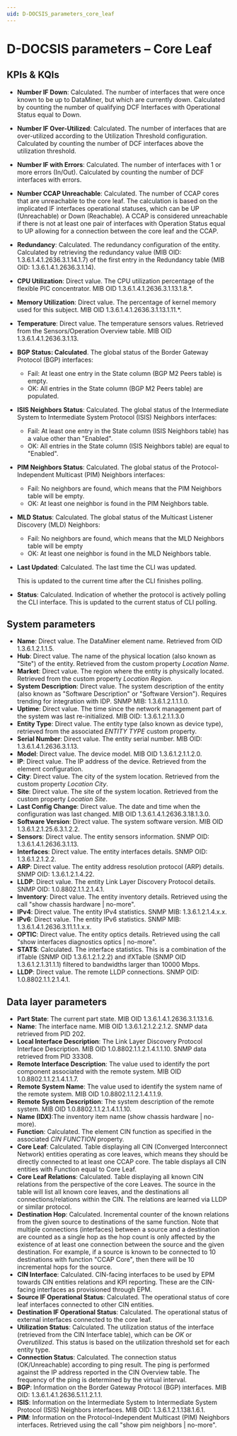 ```yaml
---
uid: D-DOCSIS_parameters_core_leaf
---
```


# D-DOCSIS parameters – Core Leaf

## KPIs & KQIs

- **Number IF Down**: Calculated. The number of interfaces that were once known to be up to DataMiner, but which are currently down. Calculated by counting the number of qualifying DCF Interfaces with Operational Status equal to Down.
- **Number IF Over-Utilized**: Calculated. The number of interfaces that are over-utilized according to the Utilization Threshold configuration. Calculated by counting the number of DCF interfaces above the utilization threshold.
- **Number IF with Errors**: Calculated. The number of interfaces with 1 or more errors (In/Out). Calculated by counting the number of DCF interfaces with errors.
- **Number CCAP Unreachable**: Calculated. The number of CCAP cores that are unreachable to the core leaf. The calculation is based on the implicated IF interfaces operational statuses, which can be UP (Unreachable) or Down (Reachable). A CCAP is considered unreachable if there is not at least one pair of interfaces with Operation Status equal to UP allowing for a connection between the core leaf and the CCAP.
- **Redundancy**: Calculated. The redundancy configuration of the entity. Calculated by retrieving the redundancy value (MIB OID: 1.3.6.1.4.1.2636.3.1.14.1.7) of the first entry in the Redundancy table (MIB OID: 1.3.6.1.4.1.2636.3.1.14).
- **CPU Utilization**: Direct value. The CPU utilization percentage of the flexible PIC concentrator. MIB OID 1.3.6.1.4.1.2636.3.1.13.1.8.*.
- **Memory Utilization**: Direct value. The percentage of kernel memory used for this subject. MIB OID 1.3.6.1.4.1.2636.3.1.13.1.11.*.
- **Temperature**: Direct value. The temperature sensors values. Retrieved from the Sensors/Operation Overview table. MIB OID 1.3.6.1.4.1.2636.3.1.13.
- **BGP Status: Calculated**. The global status of the Border Gateway Protocol (BGP) interfaces:

  - Fail: At least one entry in the State column (BGP M2 Peers table) is empty.
  - OK: All entries in the State column (BGP M2 Peers table) are populated.

- **ISIS Neighbors Status**: Calculated. The global status of the Intermediate System to Intermediate System Protocol (ISIS) Neighbors interfaces:

  - Fail: At least one entry in the State column (ISIS Neighbors table) has a value other than "Enabled".
  - OK: All entries in the State column (ISIS Neighbors table) are equal to "Enabled".

- **PIM Neighbors Status**: Calculated. The global status of the Protocol-Independent Multicast (PIM) Neighbors interfaces:

  - Fail: No neighbors are found, which means that the PIM Neighbors table will be empty.
  - OK: At least one neighbor is found in the PIM Neighbors table.

- **MLD Status**: Calculated. The global status of the Multicast Listener Discovery (MLD) Neighbors:

  - Fail: No neighbors are found, which means that the MLD Neighbors table will be empty
  - OK: At least one neighbor is found in the MLD Neighbors table.

- **Last Updated**: Calculated. The last time the CLI was updated.

  This is updated to the current time after the CLI finishes polling.

- **Status**: Calculated. Indication of whether the protocol is actively polling the CLI interface. This is updated to the current status of CLI polling.

## System parameters

- **Name**: Direct value. The DataMiner element name. Retrieved from OID 1.3.6.1.2.1.1.5.
- **Hub**: Direct value. The name of the physical location (also known as "Site") of the entity. Retrieved from the custom property *Location Name*.
- **Market**: Direct value. The region where the entity is physically located. Retrieved from the custom property *Location Region*.
- **System Description**: Direct value. The system description of the entity (also known as "Software Description" or "Software Version"). Requires trending for integration with IDP. SNMP MIB: 1.3.6.1.2.1.1.1.0.
- **Uptime**: Direct value. The time since the network management part of the system was last re-initialized. MIB OID: 1.3.6.1.2.1.1.3.0
- **Entity Type**: Direct value. The entity type (also known as device type), retrieved from the associated *ENTITY TYPE* custom property.
- **Serial Number**: Direct value. The entity serial number. MIB OID: 1.3.6.1.4.1.2636.3.1.13.
- **Model**: Direct value. The device model. MIB OID 1.3.6.1.2.1.1.2.0.
- **IP**: Direct value. The IP address of the device. Retrieved from the element configuration.
- **City**: Direct value. The city of the system location. Retrieved from the custom property *Location City*.
- **Site**: Direct value. The site of the system location. Retrieved from the custom property *Location Site*.
- **Last Config Change**: Direct value. The date and time when the configuration was last changed. MIB OID 1.3.6.1.4.1.2636.3.18.1.3.0.
- **Software Version**: Direct value. The system software version. MIB OID 1.3.6.1.2.1.25.6.3.1.2.2.
- **Sensors**: Direct value. The entity sensors information. SNMP OID: 1.3.6.1.4.1.2636.3.1.13.
- **Interfaces**: Direct value. The entity interfaces details. SNMP OID: 1.3.6.1.2.1.2.2.
- **ARP**: Direct value. The entity address resolution protocol (ARP) details. SNMP OID: 1.3.6.1.2.1.4.22.
- **LLDP**: Direct value. The entity Link Layer Discovery Protocol details. SNMP OID: 1.0.8802.1.1.2.1.4.1.
- **Inventory**: Direct value. The entity inventory details. Retrieved using the call "show chassis hardware | no-more".
- **IPv4**: Direct value. The entity IPv4 statistics. SNMP MIB: 1.3.6.1.2.1.4.x.x.
- **IPv6**: Direct value. The entity IPv6 statistics. SNMP MIB: 1.3.6.1.4.1.2636.3.11.1.1.x.x.
- **OPTIC**: Direct value. The entity optics details. Retrieved using the call "show interfaces diagnostics optics | no-more".
- **STATS**: Calculated. The interface statistics. This is a combination of the ifTable (SNMP OID 1.3.6.1.2.1.2.2) and ifXTable (SNMP OID 1.3.6.1.2.1.31.1.1) filtered to bandwidths larger than 10000 Mbps.
- **LLDP**: Direct value. The remote LLDP connections. SNMP OID: 1.0.8802.1.1.2.1.4.1.

## Data layer parameters

- **Part State**: The current part state. MIB OID 1.3.6.1.4.1.2636.3.1.13.1.6.
- **Name**: The interface name. MIB OID 1.3.6.1.2.1.2.2.1.2. SNMP data retrieved from PID 202.
- **Local Interface Description**: The Link Layer Discovery Protocol Interface Description. MIB OID 1.0.8802.1.1.2.1.4.1.1.10. SNMP data retrieved from PID 33308.
- **Remote Interface Description**: The value used to identify the port component associated with the remote system. MIB OID 1.0.8802.1.1.2.1.4.1.1.7.
- **Remote System Name**: The value used to identify the system name of the remote system. MIB OID 1.0.8802.1.1.2.1.4.1.1.9.
- **Remote System Description**: The system description of the remote system. MIB OID 1.0.8802.1.1.2.1.4.1.1.10.
- **Name (IDX)**:The inventory item name (show chassis hardware | no-more).
- **Function**: Calculated. The element CIN function as specified in the associated *CIN FUNCTION* property.
- **Core Leaf**: Calculated. Table displaying all CIN (Converged Interconnect Network) entities operating as core leaves, which means they should be directly connected to at least one CCAP core. The table displays all CIN entities with Function equal to Core Leaf.
- **Core Leaf Relations**: Calculated. Table displaying all known CIN relations from the perspective of the core Leaves. The source in the table will list all known core leaves, and the destinations all connections/relations within the CIN. The relations are learned via LLDP or similar protocol.
- **Destination Hop**: Calculated. Incremental counter of the known relations from the given source to destinations of the same function. Note that multiple connections (interfaces) between a source and a destination are counted as a single hop as the hop count is only affected by the existence of at least one connection between the source and the given destination. For example, if a source is known to be connected to 10 destinations with function "CCAP Core", then there will be 10 incremental hops for the source.
- **CIN Interface**: Calculated. CIN-facing interfaces to be used by EPM towards CIN entities relations and KPI reporting. These are the CIN-facing interfaces as provisioned through EPM.
- **Source IF Operational Status**: Calculated. The operational status of core leaf interfaces connected to other CIN entities.
- **Destination IF Operational Status**: Calculated. The operational status of external interfaces connected to the core leaf.
- **Utilization Status**: Calculated. The utilization status of the interface (retrieved from the CIN Interface table), which can be *OK* or *Overutilized*. This status is based on the utilization threshold set for each entity type.
- **Connection Status**: Calculated. The connection status (OK/Unreachable) according to ping result. The ping is performed against the IP address reported in the CIN Overview table. The frequency of the ping is determined by the virtual interval.
- **BGP**: Information on the Border Gateway Protocol (BGP) interfaces. MIB OID: 1.3.6.1.4.1.2636.5.1.1.2.1.1.
- **ISIS**: Information on the Intermediate System to Intermediate System Protocol (ISIS) Neighbors interfaces. MIB OID: 1.3.6.1.2.1.138.1.6.1.
- **PIM**: Information on the Protocol-Independent Multicast (PIM) Neighbors interfaces. Retrieved using the call "show pim neighbors | no-more".
